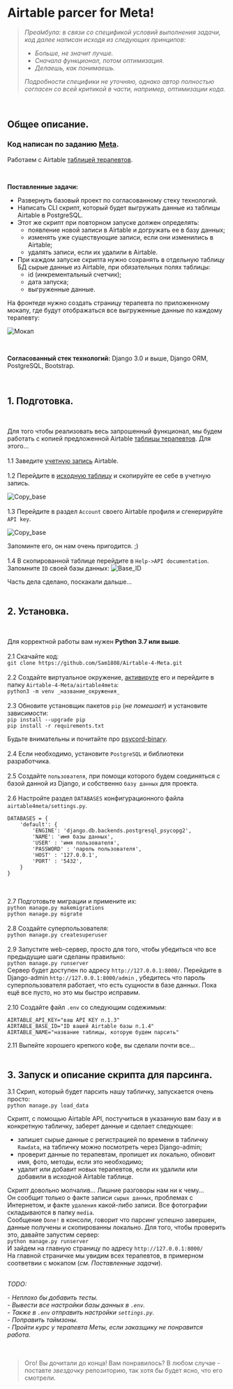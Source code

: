 # Airtable parcer for Meta!
 
>*Преа́мбула: в связи со спецификой условий выполнения задачи, код далее написан исходя из  следующих принципов:*
>   - *Больше, не значит лучше.*
>   - *Сначала функционал, потом оптимизация.*
>   - *Делаешь, как понимаешь.*<br>
>
>*Подробности специфики не уточняю, однако автор полностью согласен со всей критикой в части, например, оптимизации кода.*

<br>

## Общее описание.

### Код написан по заданию [Meta](https://bemeta.co/).

Работаем с Airtable [таблицей терапевтов](https://airtable.com/shrlHQArEK0WNdylo).

<br>

**Поставленные задачи:**
- Развернуть базовый проект по согласованному стеку технологий.
- Написать CLI скрипт, который будет выгружать данные из таблицы Airtable в PostgreSQL.
- Этот же скрипт при повторном запуске должен определять:
    - появление новой записи в Airtable и догружать ее в базу данных;
    - изменять уже существующие записи, если они изменились в Airtable; 
    - удалять записи, если их удалили в Airtable.
- При каждом запуске скрипта нужно сохранять в отдельную таблицу БД сырые данные из Airtable, при обязательных полях таблицы:
    - id (инкрементальный счетчик);
    - дата запуска;
    - выгруженные данные.

На фронтеде нужно создать страницу терапевта по приложенному мокапу, где будут отображаться все выгруженные данные по каждому терапевту:

![Мокап](https://www.notion.so/image/https%3A%2F%2Fs3-us-west-2.amazonaws.com%2Fsecure.notion-static.com%2F46ee3ee9-5cfc-4eba-82a4-8d584b0d3c2a%2FUntitled.png?table=block&id=0861594f-374c-4443-a968-168e86554483&spaceId=78a60c45-aab1-4095-a55d-9baf2e2de012&width=2560&userId=&cache=v2)

<br>

**Согласованный стек технологий:**
Django 3.0 и выше, Django ORM, PostgreSQL, Bootstrap.

<br>

## 1. Подготовка. 
<br>

Для того чтобы реализовать весь запрошенный функционал, мы будем работать с копией предложенной Airtable [таблицы терапевтов](https://airtable.com/shrlHQArEK0WNdylo). Для этого...
<br><br>
1.1 Заведите [учетную запись](https://airtable.com/login) Airtable.
<br><br>
1.2 Перейдите в [исходную таблицу](https://airtable.com/shrlHQArEK0WNdylo) и скопируйте ее себе в учетную запись. 

![Copy_base](./screenshots/copy_base.png)
<br><br>
1.3 Перейдите в раздел `Account` своего Airtable профиля и сгенерируйте `API key`.

![Copy_base](./screenshots/api_key.png)

Запоминте его, он нам очень пригодится. ;)
<br><br>
1.4 В скопированной таблице перейдите в `Help->API documentation`. Запомните `ID` своей базы данных:
![Base_ID](./screenshots/base_id.png)

Часть дела сделано, поскакали дальше... 
<br><br>
## 2. Установка. 
<br>

Для корректной работы вам нужен **Python 3.7 или выше**.
<br><br>
2.1 Скачайте код:<br>
`git clone https://github.com/Sam1808/Airtable-4-Meta.git`
<br><br>
2.2 Создайте виртуальное окружение, [активируте](https://devpractice.ru/python-lesson-17-virtual-envs/#p33) его и перейдите в папку `Airtable-4-Meta/airtable4meta`:<br>
`python3 -m venv _название_окружения_`
<br><br>
2.3 Обновите установщик пакетов `pip` (*не помешает*) и установите зависимости:<br>
`pip install --upgrade pip`<br>
`pip install -r requirements.txt`

Будьте внимательны и почитайте про [psycord-binary](https://www.psycopg.org/docs/install.html#psycopg-vs-psycopg-binary).
<br><br>
2.4 Если необходимо, установите `PostgreSQL` и библиотеки разработчика.
<br><br>
2.5 Создайте `пользователя`, при помощи которого будем соединяться с базой данной из Django, и собственно `базу данных` для проекта.
<br><br>
2.6 Настройте раздел `DATABASES` конфигурационного файла `airtable4meta/settings.py`.

```
DATABASES = {
    'default': {
        'ENGINE': 'django.db.backends.postgresql_psycopg2',
        'NAME': 'имя базы данных',
        'USER' : 'имя пользователя',
        'PASSWORD' : 'пароль пользователя',
        'HOST' : '127.0.0.1',
        'PORT' : '5432',
    }
}
```
<br><br>
2.7 Подготовьте миграции и примените их: <br>
`python manage.py makemigrations` <br>
`python manage.py migrate `
<br><br>
2.8 Создайте суперпользователя: <br>
`python manage.py createsuperuser`
<br><br>
2.9 Запустите web-сервер, просто для того, чтобы убедиться что все предыдущие шаги сделаны правильно: <br>
`python manage.py runserver` <br>
Сервер будет доступен по адресу `http://127.0.0.1:8000/`. Перейдите в Django-admin `http://127.0.0.1:8000/admin` , убедитесь что пароль суперпользователя работает, что есть сущности в базе данных. Пока ещё все пусто, но это мы быстро исправим.
<br><br>
2.10 Создайте файл `.env` со следующим содежимым: 
```
AIRTABLE_API_KEY="ваш API KEY п.1.3"
AIRTABLE_BASE_ID="ID вашей Airtable базы п.1.4"
AIRTABLE_NAME="название таблицы, которую будем парсить"
```

2.11 Выпейте хорошего крепкого кофе, вы сделали почти все... 
<br><br>

## 3. Запуск и описание скрипта для парсинга.

3.1 Скрип, который будет парсить нашу табличку, запускается очень просто: <br>
`python manage.py load_data`

Скрипт, c помощью Airtable API, постучиться в указанную вам базу и в конкретную табличку, заберет данные и сделает следующее: 
- запишет сырые данные с регистрацией по времени в табличку `Rawdata`, на табличку можно посмотреть через Django-admin;
- проверит данные по терапевтам, пропишет их локально, обновит имя, фото, методы, если это необходимо;
- удалит или добавит новых терапевтов, если их удалили или добавили в исходной Airtable таблице.

Скрипт довольно молчалив... Лишние разговоры нам ни к чему... <br>
Он сообщит только о факте записи `сырых данных`, проблемах с Интернетом, и факте `удаления` какой-либо записи. Все фотографии складываются в папку `media`.<br>
Сообщение `Done!` в консоли, говорит что парсинг успешно завершен, данные получены и скопированны локально. Для того, чтобы проверить это, давайте запустим сервер: <br>
`python manage.py runserver` <br>
И зайдем на главную страницу по адресу `http://127.0.0.1:8000/`
<br>
На главной страничке мы увидим всех терапевтов, в примерном соответвии с мокапом (*см. Поставленные задачи*).
<br><br>

*TODO:*

 *- Неплохо бы добавить тесты.*<br>
 *- Вывести все настройки базы данных в `.env`.*<br>
 *- Также в `.env` отправить настройки `settings.py`.*<br>
 *- Поправить таймзоны.*<br>
 *- Пройти курс у терапевта Меты, если заказщику не понравится работа.*<br>
 <br><br>
> Ого! Вы дочитали до конца! Вам понравилось? В любом случае - поставте *звездочку* репозиторию, так хотя бы будет ясно, что его смотрели.<br>